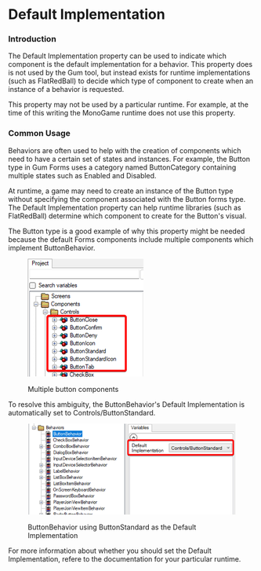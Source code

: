 # Default Implementation

### Introduction

The Default Implementation property can be used to indicate which component is the default implementation for a behavior. This property does is not used by the Gum tool, but instead exists for runtime implementations (such as FlatRedBall) to decide which type of component to create when an instance of a behavior is requested.

This property may not be used by a particular runtime. For example, at the time of this writing the MonoGame runtime does not use this property.

### Common Usage

Behaviors are often used to help with the creation of components which need to have a certain set of states and instances. For example, the Button type in Gum Forms uses a category named ButtonCategory containing multiple states such as Enabled and Disabled.

At runtime, a game may need to create an instance of the Button type without specifying the component associated with the Button forms type. The Default Implementation property can help runtime libraries (such as FlatRedBall) determine which component to create for the Button's visual.

The Button type is a good example of why this property might be needed because the default Forms components include multiple components which implement ButtonBehavior.

<figure><img src="../../../.gitbook/assets/image (2) (1).png" alt=""><figcaption><p>Multiple button components</p></figcaption></figure>

To resolve this ambiguity, the ButtonBehavior's Default Implementation is automatically set to Controls/ButtonStandard.

<figure><img src="../../../.gitbook/assets/image (1) (1) (1) (1).png" alt=""><figcaption><p>ButtonBehavior using ButtonStandard as the Default Implementation</p></figcaption></figure>

For more information about whether you should set the Default Implementation, refere to the documentation for your particular runtime.
